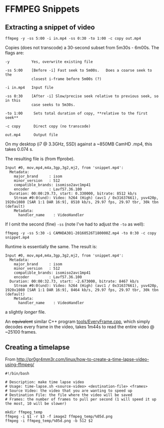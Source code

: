 FFMPEG Snippets
==============

Extracting a snippet of video
----------------------------

	ffmpeg -y -ss 5:00 -i in.mp4 -ss 0:30 -to 1:00 -c copy out.mp4

Copies (does not transcode) a 30-second subset from 5m30s - 6m00s.
The flags are:

	-y          Yes, overwrite existing file

	-ss 5:00    [Before -i] Fast seek to 5m00s.   Does a coarse seek to the
	            closest i-frame before 5m00s (?)

	-i in.mp4   Input file

	-ss 0:30    [After -i] Slow/precise seek relative to previous seek, so in this
	            case seeks to 5m30s.

	-to 1:00     Sets total duration of copy, **relative to the first seek**

	-c copy      Direct copy (no transcode)

	out.mp4      Output file

On my desktop (i7 @ 3.3GHz, SSD) against a ~850MB CamHD .mp4, this takes 0.074 s.

The resulting file is (from ffprobe).

	Input #0, mov,mp4,m4a,3gp,3g2,mj2, from 'snippet.mp4':
	  Metadata:
	    major_brand     : isom
	    minor_version   : 512
	    compatible_brands: isomiso2avc1mp41
	    encoder         : Lavf57.36.100
	  Duration: 00:00:29.73, start: 0.330000, bitrate: 8512 kb/s
	    Stream #0:0(und): Video: h264 (High) (avc1 / 0x31637661), yuv420p, 1920x1080 [SAR 1:1 DAR 16:9], 8510 kb/s, 29.97 fps, 29.97 tbr, 30k tbn (default)
	    Metadata:
	      handler_name    : VideoHandler

If I omit the second (fine) `-ss` (note I've had to adjust the `-to` as well):

	ffmpeg -y -ss 5:30 -i CAMHDA301-20160526T180000Z.mp4 -to 0:30 -c copy snippet.mp4

Runtime is essentially the same.  The result is:

	Input #0, mov,mp4,m4a,3gp,3g2,mj2, from 'snippet.mp4':
	  Metadata:
	    major_brand     : isom
	    minor_version   : 512
	    compatible_brands: isomiso2avc1mp41
	    encoder         : Lavf57.36.100
	  Duration: 00:00:32.73, start: -2.673000, bitrate: 8467 kb/s
	    Stream #0:0(und): Video: h264 (High) (avc1 / 0x31637661), yuv420p, 1920x1080 [SAR 1:1 DAR 16:9], 8464 kb/s, 29.97 fps, 29.97 tbr, 30k tbn (default)
	    Metadata:
	      handler_name    : VideoHandler

a slightly _longer_ file.


An ~~equivalent~~ similar C++ program [tools/EveryFrame.cpp](tools/EveryFrame.cpp), which
simply decodes every frame in the video, takes 1m44s to read the entire video @ ~25100 frames.



Creating a timelapse
--------------------

From http://pr0gr4mm3r.com/linux/how-to-create-a-time-lapse-video-using-ffmpeg/

	#!/bin/bash

	# Description: make time lapse video
	# Usage: time-lapse.sh <source-video> <destination-file> <frames>
	# Source Video: the video that you are wanting to speed up
	# Destination File: the file where the video will be saved
	# Frames: the number of frames to pull per second (1 will speed it up the most, 10 will be slower)

	mkdir ffmpeg_temp
	ffmpeg -i $1 -r $3 -f image2 ffmpeg_temp/%05d.png
	ffmpeg -i ffmpeg_temp/%05d.png -b 512 $2
